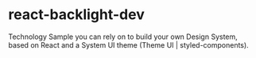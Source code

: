 # react-backlight-dev
Technology Sample you can rely on to build your own Design System, based on React and a System UI theme (Theme UI | styled-components).
